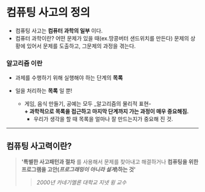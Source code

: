 # 컴퓨팅 사고의 정의
+ 컴퓨팅 사고는 __컴퓨터 과학의 일부__ 이다.
+ 컴퓨터 과학이란? 어떤 문제가 있을 때(ex.땅콩버터 샌드위치를 만든다) 문제의 상황에 있어서 문제를 도출하고, 그문제의 과정을 겪는다.
###  알고리즘 이란
   + 과제를 수행하기 위해 실행해야 하는 단계의 __목록__
   + 일을 처리하는 __목록__ 일 뿐!
         
        + 게임, 음식 만들기, 공예는 모두 _알고리즘의 물리적 표현-  
         __+ 과학적으로 목록을 접근하고 마지막 단계까지 가는 과정이 매우 중요해짐.__
            + 우리가 생각을 할 때 목록을 얼마나 잘 만드는지가 중요해 진 것.
 ---
 ## 컴퓨팅 사고력이란?
> __'특별한 사고패턴과 절차__ 를 사용해서 문제를 찾아내고 해결하거나 __컴퓨팅을 위한 프로그램을 고안(_프로그래밍이 아니라 설계_)하는 것'__
>> _2000년 카네기멜론 대학교 지넷 윙 교수_  

